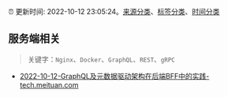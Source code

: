 :alarm_clock: 更新时间: 2022-10-12 23:05:24。[来源分类](../README.md)、[标签分类](../TAGS.md)、[时间分类](../TIMELINE.md)

## 服务端相关


> 关键字：`Nginx`、`Docker`、`GraphQL`、`REST`、`gRPC`



- [2022-10-12-GraphQL及元数据驱动架构在后端BFF中的实践-tech.meituan.com](https://blogread.cn/news/go.php?idItem=15395&url=https%3A%2F%2Ftech.meituan.com%2F2021%2F05%2F06%2Fbff-graphql.html%3Fcomefrom%3Dhttps%253A%252F%252Fblogread.cn%252Fnews%252F) 